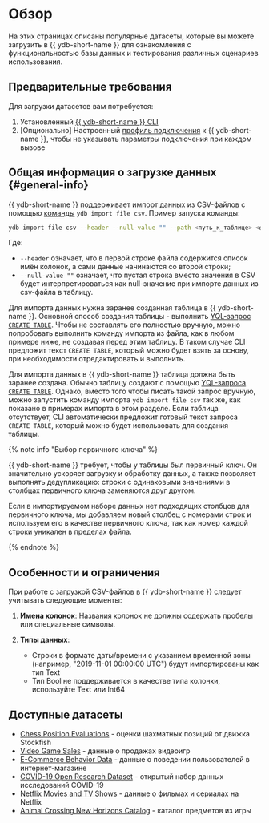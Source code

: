 # Обзор

На этих страницах описаны популярные датасеты, которые вы можете загрузить в {{ ydb-short-name }} для ознакомления с функциональностью базы данных и тестирования различных сценариев использования.

## Предварительные требования

Для загрузки датасетов вам потребуется:

1. Установленный [{{ ydb-short-name }} CLI](../../reference/ydb-cli/)
2. [Опционально] Настроенный [профиль подключения](../../reference/ydb-cli/profile/create.md) к {{ ydb-short-name }}, чтобы не указывать параметры подключения при каждом вызове

## Общая информация о загрузке данных {#general-info}

{{ ydb-short-name }} поддерживает импорт данных из CSV-файлов с помощью [команды](../../reference/ydb-cli/export-import/import-file.md) `ydb import file csv`. Пример запуска команды:

```bash
ydb import file csv --header --null-value "" --path <путь_к_таблице> <файл>.csv
```

Где:
* `--header` означает, что в первой строке файла содержится список имён колонок, а сами данные начинаются со второй строки;
* `--null-value ""` означает, что пустая строка вместо значения в CSV будет интерпретироваться как null-значение при импорте данных из csv-файла в таблицу.

Для импорта данных нужна заранее созданная таблица в {{ ydb-short-name }}. Основной способ создания таблицы - выполнить [YQL-запрос `CREATE TABLE`](../../yql/reference/syntax/create_table/index.md). Чтобы не составлять его полностью вручную, можно попробовать выполнить команду импорта из файла, как в любом примере ниже, не создавая перед этим таблицу. В таком случае CLI предложит текст `CREATE TABLE`, который можно будет взять за основу, при необходимости отредактировать и выполнить.

Для импорта данных в {{ ydb-short-name }} таблица должна быть заранее создана. Обычно таблицу создают с помощью [YQL-запроса `CREATE TABLE`](../../yql/reference/syntax/create_table/index.md). Однако, вместо того чтобы писать такой запрос вручную, можно запустить команду импорта `ydb import file csv` так же, как показано в примерах импорта в этом разделе. Если таблица отсутствует, CLI автоматически предложит готовый текст запроса `CREATE TABLE`, который можно будет использовать для создания таблицы.

{% note info "Выбор первичного ключа" %}

{{ ydb-short-name }} требует, чтобы у таблицы был первичный ключ. Он значительно ускоряет загрузку и обработку данных, а также позволяет выполнять дедупликацию: строки с одинаковыми значениями в столбцах первичного ключа заменяются друг другом.

Если в импортируемом наборе данных нет подходящих столбцов для первичного ключа, мы добавляем новый столбец с номерами строк и используем его в качестве первичного ключа, так как номер каждой строки уникален в пределах файла.

{% endnote %}

## Особенности и ограничения

При работе с загрузкой CSV-файлов в {{ ydb-short-name }} следует учитывать следующие моменты:

1. **Имена колонок**: Названия колонок не должны содержать пробелы или специальные символы.

2. **Типы данных**:
   - Строки в формате даты/времени с указанием временной зоны (например, "2019-11-01 00:00:00 UTC") будут импортированы как тип Text
   - Тип Bool не поддерживается в качестве типа колонки, используйте Text или Int64

## Доступные датасеты

* [Chess Position Evaluations](chess.md) - оценки шахматных позиций от движка Stockfish
* [Video Game Sales](video-games.md) - данные о продажах видеоигр
* [E-Commerce Behavior Data](ecommerce.md) - данные о поведении пользователей в интернет-магазине
* [COVID-19 Open Research Dataset](covid.md) - открытый набор данных исследований COVID-19
* [Netflix Movies and TV Shows](netflix.md) - данные о фильмах и сериалах на Netflix
* [Animal Crossing New Horizons Catalog](animal-crossing.md) - каталог предметов из игры
